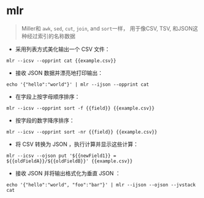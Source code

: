 # mlr

> Miller和 `awk`, `sed`, `cut`, `join`, and `sort`一样， 用于像CSV, TSV, 和JSON这种经过索引的名称数据

- 采用列表方式美化输出一个 CSV 文件：

`mlr --icsv --opprint cat {{example.csv}}`

- 接收 JSON 数据并漂亮地打印输出：

`echo '{"hello":"world"}' | mlr --ijson --opprint cat`

- 在字段上按字母顺序排序：

`mlr --icsv --opprint sort -f {{field}} {{example.csv}}`

- 按字段的数字降序排序：

`mlr --icsv --opprint sort -nr {{field}} {{example.csv}}`

- 将 CSV 转换为 JSON ，执行计算并显示这些计算：

`mlr --icsv --ojson put '${{newField1}} = ${{oldFieldA}}/${{oldFieldB}}' {{example.csv}}`

- 接收 JSON 并将输出格式化为垂直 JSON ：

`echo '{"hello":"world", "foo":"bar"}' | mlr --ijson --ojson --jvstack cat`

[#]: contributors: ([潘潘]，[爱生活]，[6 °分离]，[玉叶])
